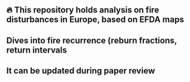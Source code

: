 ## 🔥 This repository holds analysis on fire disturbances in Europe, based on EFDA maps
## Dives into fire recurrence (reburn fractions, return intervals
## It can be updated during paper review
